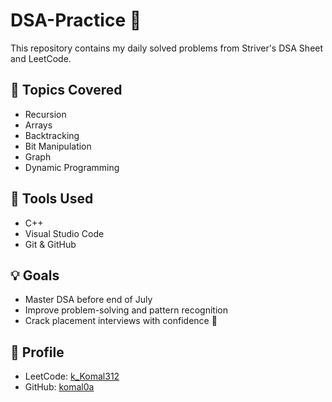 # DSA-Practice 🚀

This repository contains my daily solved problems from Striver's DSA Sheet and LeetCode.

## 🔹 Topics Covered

- Recursion
- Arrays
- Backtracking
- Bit Manipulation
- Graph
- Dynamic Programming

## 🔧 Tools Used

- C++
- Visual Studio Code
- Git & GitHub

## 💡 Goals

- Master DSA before end of July
- Improve problem-solving and pattern recognition
- Crack placement interviews with confidence 💪

## 🔗 Profile
- LeetCode: [k_Komal312](https://leetcode.com/k_Komal312/)
- GitHub: [komal0a](https://github.com/komal0a)
